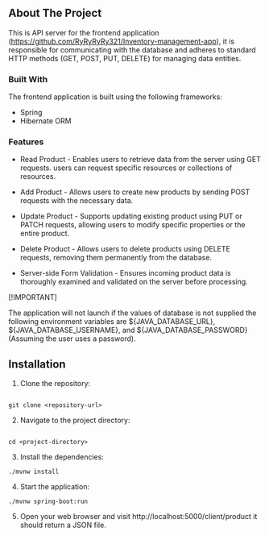 ## About The Project


This is API server for the frontend application (https://github.com/RyRyRyRy321/Inventory-management-app), it is responsible for communicating with the database and adheres to standard HTTP methods (GET, POST, PUT, DELETE) for managing data entities.

### Built With

The frontend application is built using the following frameworks:

* Spring
* Hibernate ORM

### Features

* Read Product - Enables users to retrieve data from the server using GET requests. users can request specific resources or collections of resources.

* Add Product - Allows users to create new products by sending POST requests with the necessary data.

* Update Product - Supports updating existing product using PUT or PATCH requests, allowing users to modify specific properties or the entire product.

* Delete Product - Allows users to delete products using DELETE requests, removing them permanently from the database.

* Server-side Form Validation - Ensures incoming product data is thoroughly examined and validated on the server before processing.


[!IMPORTANT]

The application will not launch if the values of database is not supplied the following environment variables are ${JAVA_DATABASE_URL}, ${JAVA_DATABASE_USERNAME}, and ${JAVA_DATABASE_PASSWORD} (Assuming the user uses a password).

## Installation

1. Clone the repository:

```

git clone <repository-url>

```


2. Navigate to the project directory:

```

cd <project-directory>

```


3. Install the dependencies:

```
./mvnw install

```


4. Start the application:

```
./mvnw spring-boot:run

```


5. Open your web browser and visit http://localhost:5000/client/product it should return a JSON file.